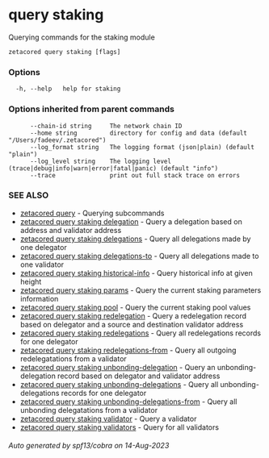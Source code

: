 # query staking

Querying commands for the staking module

```
zetacored query staking [flags]
```

### Options

```
  -h, --help   help for staking
```

### Options inherited from parent commands

```
      --chain-id string     The network chain ID
      --home string         directory for config and data (default "/Users/fadeev/.zetacored")
      --log_format string   The logging format (json|plain) (default "plain")
      --log_level string    The logging level (trace|debug|info|warn|error|fatal|panic) (default "info")
      --trace               print out full stack trace on errors
```

### SEE ALSO

* [zetacored query](zetacored_query.md)	 - Querying subcommands
* [zetacored query staking delegation](zetacored_query_staking_delegation.md)	 - Query a delegation based on address and validator address
* [zetacored query staking delegations](zetacored_query_staking_delegations.md)	 - Query all delegations made by one delegator
* [zetacored query staking delegations-to](zetacored_query_staking_delegations-to.md)	 - Query all delegations made to one validator
* [zetacored query staking historical-info](zetacored_query_staking_historical-info.md)	 - Query historical info at given height
* [zetacored query staking params](zetacored_query_staking_params.md)	 - Query the current staking parameters information
* [zetacored query staking pool](zetacored_query_staking_pool.md)	 - Query the current staking pool values
* [zetacored query staking redelegation](zetacored_query_staking_redelegation.md)	 - Query a redelegation record based on delegator and a source and destination validator address
* [zetacored query staking redelegations](zetacored_query_staking_redelegations.md)	 - Query all redelegations records for one delegator
* [zetacored query staking redelegations-from](zetacored_query_staking_redelegations-from.md)	 - Query all outgoing redelegatations from a validator
* [zetacored query staking unbonding-delegation](zetacored_query_staking_unbonding-delegation.md)	 - Query an unbonding-delegation record based on delegator and validator address
* [zetacored query staking unbonding-delegations](zetacored_query_staking_unbonding-delegations.md)	 - Query all unbonding-delegations records for one delegator
* [zetacored query staking unbonding-delegations-from](zetacored_query_staking_unbonding-delegations-from.md)	 - Query all unbonding delegatations from a validator
* [zetacored query staking validator](zetacored_query_staking_validator.md)	 - Query a validator
* [zetacored query staking validators](zetacored_query_staking_validators.md)	 - Query for all validators

###### Auto generated by spf13/cobra on 14-Aug-2023
